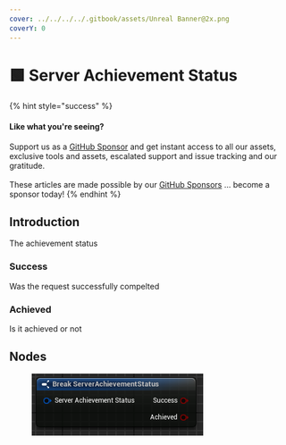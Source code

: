 ```yaml
---
cover: ../../../../.gitbook/assets/Unreal Banner@2x.png
coverY: 0
---
```


# 🟩 Server Achievement Status

{% hint style="success" %}
#### Like what you're seeing?

Support us as a [GitHub Sponsor](../../../../become-a-sponsor/) and get instant access to all our assets, exclusive tools and assets, escalated support and issue tracking and our gratitude.\
\
These articles are made possible by our [GitHub Sponsors](../../../../become-a-sponsor/) ... become a sponsor today!
{% endhint %}

## Introduction

The achievement status

### Success

Was the request successfully compelted

### Achieved

Is it achieved or not

## Nodes

<figure><img src="../../../../.gitbook/assets/image (8) (1) (1) (1).png" alt=""><figcaption></figcaption></figure>
